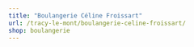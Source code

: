 ```yaml
---
title: "Boulangerie Céline Froissart"
url: /tracy-le-mont/boulangerie-celine-froissart/
shop: boulangerie
---
```


